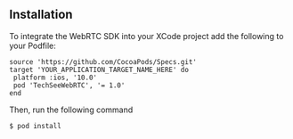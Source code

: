 ## Installation
To integrate the WebRTC SDK into your XCode project add the following to your
Podfile:


```
source 'https://github.com/CocoaPods/Specs.git'
target 'YOUR_APPLICATION_TARGET_NAME_HERE' do
 platform :ios, '10.0'
 pod 'TechSeeWebRTC', '= 1.0'
end
```

Then, run the following command

```
$ pod install
```
